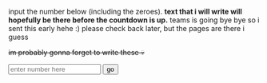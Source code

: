 <p>input the number below (including the zeroes). <b>text that i will write will hopefully be there before the countdown is up.</b> teams is going bye bye so i sent this early hehe :) please check back later, but the pages are there i guess</p>
<p><strike>im probably gonna forget to write these 💀</strike></p>

<input type="text" id="num" placeholder="enter number here">
<button onclick="go()">go</button>
<script>
function go() {
  var x = document.getElementById("num").value;
  window.location.href = 'https://potato2017.github.io/status_message_archive/' + x;
}
</script>